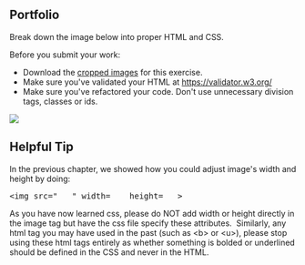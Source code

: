 									
            
            
  <h2>Portfolio</h2>
<p>Break down the image below into proper HTML and CSS.<strong><br>
 </strong></p>
<p>Before you submit your work:</p>
<ul>
<li>Download the&nbsp;<a href="https://s3.amazonaws.com/General_V88/boomyeah2015/codingdojo/curriculum/content/chapter/Portfolio_images.zip" target="_blank">cropped images</a>&nbsp;for this exercise.</li> 
<li>Make sure you've validated your HTML at&nbsp;<a href="https://validator.w3.org/" target="_blank">https://validator.w3.org/</a></li> 
<li>Make sure you've refactored your code. Don't use unnecessary division tags, classes or ids.</li></ul>
<p><img src="https://s3.amazonaws.com/General_V88/boomyeah2015/codingdojo/curriculum/content/chapter/portfolio_assignment_%281%29.png"></p>
<h2>Helpful Tip</h2>
<p>In the previous chapter, we showed how you could adjust image's width and height by doing:</p>
<pre class="rainbow" data-language="html"><span class="support tag from-rainbow"><span class="support tag from-rainbow">&lt;</span><span class="support tag-name from-rainbow">img</span></span> <span class="support attribute from-rainbow">src</span><span class="support operator from-rainbow">=</span><span class="string quote from-rainbow">"</span><span class="string value from-rainbow">___</span><span class="string quote from-rainbow">"</span> <span class="support attribute from-rainbow">width</span><span class="support operator from-rainbow">=</span>___ <span class="support attribute from-rainbow">height</span><span class="support operator from-rainbow">=</span>___<span class="support tag close from-rainbow">&gt;</span></pre>
<p>As you have now learned css, please do NOT add width or height directly in the image tag but have the css file specify these attributes.&nbsp; Similarly, any html tag you may have used in the past (such as &lt;b&gt; or &lt;u&gt;), please stop using these html tags entirely as whether something is bolded or underlined should be defined in the CSS and never in the HTML.</p>
<p> <br> <br> <br> <br> </p>
        
        
        
